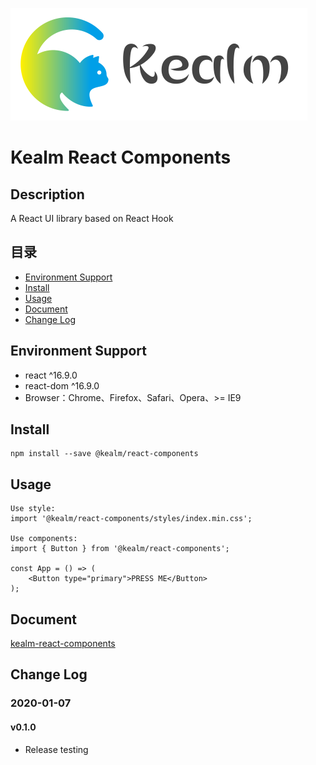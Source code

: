 ![](src/assets/imgs/logo.png "Kealm React Components")

# Kealm React Components

## Description

A React UI library based on React Hook

## 目录

- <a href="#doc_1">Environment Support</a>
- <a href="#doc_2">Install</a>
- <a href="#doc_3">Usage</a>
- <a href="#doc_4">Document</a>
- <a href="#doc_5">Change Log</a>

<h2 id="doc_1">Environment Support</h2>

- react ^16.9.0
- react-dom ^16.9.0
- Browser：Chrome、Firefox、Safari、Opera、>= IE9

<h2 id="doc_2">Install</h2>

    npm install --save @kealm/react-components
    
<h2 id="doc_3">Usage</h2>

    Use style:
    import '@kealm/react-components/styles/index.min.css';
    
    Use components:
    import { Button } from '@kealm/react-components';
     
    const App = () => (
        <Button type="primary">PRESS ME</Button>
    );
    
<h2 id="doc_4">Document</h2>

[kealm-react-components](https://karmiy.github.io/kealm-vue-editor/docs/dist/index.html)

<h2 id="doc_5">Change Log</h2>

### 2020-01-07

#### v0.1.0

- Release testing
    


